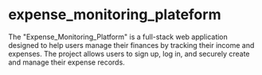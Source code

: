 # expense_monitoring_plateform
The "Expense_Monitoring_Platform" is a full-stack web application designed to help users manage their finances by tracking their income and expenses. The project allows users to sign up, log in, and securely create and manage their expense records.
